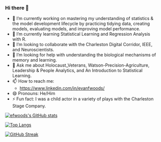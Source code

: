 ### Hi there 👋
<!--
**efwoods/efwoods** is a ✨ _special_ ✨ repository because its `README.md` (this file) appears on your GitHub profile.

Here are some ideas to get you started:
-->
- 🔭 I’m currently working on mastering my understanding of statistics & the model development lifecycle by practicing tidying data, creating models, evaluating models, and improving model performance.
- 🌱 I’m currently learning Statistical Learning and Regression Analysis with R.
- 👯 I’m looking to collaborate with the Charleston Digital Corridor, IEEE, and Neuroscientists.
- 🤔 I’m looking for help with understanding the biological mechanisms of memory and learning.
- 💬 Ask me about Holocaust_Veterans, Watson-Precision-Agriculture, Leadership & People Analytics, and An Introduction to Statistical Learning.
- 📫 How to reach me: 
  - https://www.linkedin.com/in/evanfwoods/
- 😄 Pronouns: He/Him
- ⚡ Fun fact: I was a child actor in a variety of plays with the Charleston Stage Company.

[![efwoods's GitHub stats](https://github-readme-stats.vercel.app/api?username=efwoods)](https://github.com/anuraghazra/github-readme-stats)

[![Top Langs](https://github-readme-stats.vercel.app/api/top-langs/?username=efwoods&layout=compact)](https://github.com/anuraghazra/github-readme-stats)

[![GitHub Streak](https://streak-stats.demolab.com/?user=efwoods)](https://git.io/streak-stats)
